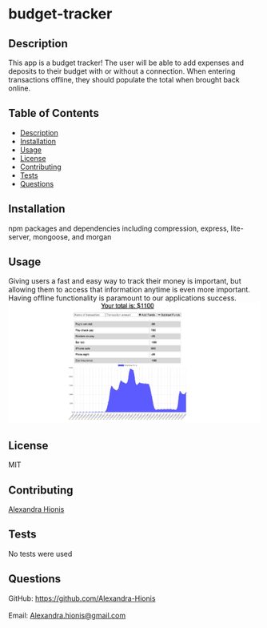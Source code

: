 # budget-tracker

## Description
 This app is a budget tracker! The user will be able to add expenses and deposits to their budget with or without a connection. When entering transactions offline, they should populate the total when brought back online.
## Table of Contents
- [Description](#description)
- [Installation](#installation)
- [Usage](#usage)
- [License](#license)
- [Contributing](#contributing)
- [Tests](#tests)
- [Questions](#questions)
## Installation
npm packages and dependencies including compression, express, lite-server, mongoose, and morgan
## Usage
Giving users a fast and easy way to track their money is important, but allowing them to access that information anytime is even more important. Having offline functionality is paramount to our applications success. 
![image 1](public/images/screenshot.png)
## License
MIT
## Contributing
[Alexandra Hionis](https://github.com/Alexandra-Hionis/README-Generator)
## Tests
No tests were used
## Questions
GitHub: https://github.com/Alexandra-Hionis<br /><br />
Email: Alexandra.hionis@gmail.com<br /><br />
